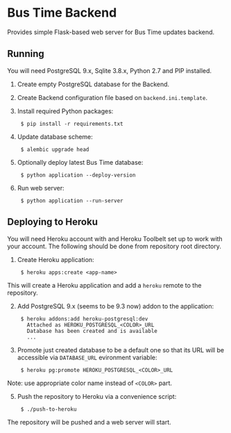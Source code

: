 # Bus Time Backend

Provides simple Flask-based web server for Bus Time updates backend.


## Running

You will need PostgreSQL 9.x, Sqlite 3.8.x, Python 2.7 and PIP installed.

1. Create empty PostgreSQL database for the Backend.

2. Create Backend configuration file based on `backend.ini.template`.

3. Install required Python packages:

        $ pip install -r requirements.txt

4. Update database scheme:

        $ alembic upgrade head

5. Optionally deploy latest Bus Time database:

        $ python application --deploy-version

6. Run web server:

        $ python application --run-server


## Deploying to Heroku

You will need Heroku account with and Heroku Toolbelt set up to work with your account. The
following should be done from repository root directory.

1. Create Heroku application:

        $ heroku apps:create <app-name>
This will create a Heroku application and add a `heroku` remote to the repository.

2. Add PostgreSQL 9.x (seems to be 9.3 now) addon to the application:

        $ heroku addons:add heroku-postgresql:dev
          Attached as HEROKU_POSTGRESQL_<COLOR>_URL
          Database has been created and is available
          ...

3. Promote just created database to be a default one so that its URL will be accessible via
`DATABASE_URL` evironment variable:

        $ heroku pg:promote HEROKU_POSTGRESQL_<COLOR>_URL
Note: use appropriate color name instead of `<COLOR>` part.

5. Push the repository to Heroku via a convenience script:

        $ ./push-to-heroku
The repository will be pushed and a web server will start.